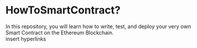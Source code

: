 # HowToSmartContract?
In this repository, you will learn how to write, test, and deploy your very own Smart Contract on the Ethereum Blockchain.  
insert hyperlinks
